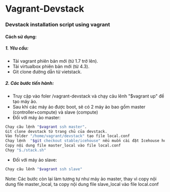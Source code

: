 Vagrant-Devstack
======================

### Devstack installation script using vagrant
#### Cách sử dụng:
##### 1. Yêu cầu:
- Tải vagrant phiên bản mới (từ 1.7 trở lên).
- Tải virtualbox phiên bản mới (từ 4.3).
- Git clone đường dẫn từ vietstack.

##### 2. Các bước tiến hành:
- Truy cập vào foler /vagrant-devstack và chạy câu lênh "$vagrant up" để tạo máy ảo.
- Sau khi các máy ảo được boot, sẽ có 2 máy ảo bao gồm master (controller+compute) và slave (compute)
- Đối với máy ảo master:
```sh
Chạy câu lệnh "$vagrant ssh master".
Git clone devstack từ trang chủ của devstack.
Vào folder "/home/vagrant/devstack" tạo file local.conf
Chạy lệnh  "$git checkout stable/icehouse" nếu muốn cài đặt Icehouse hoặc stable/juno nếu muốn dùng Juno.
Copy nội dung file master_local vào file local.conf
Chạy "$./stack.sh" 
```
- Đối với máy ảo slave:
```sh
Chạy câu lênh "$vagrant ssh slave"
```
Note: Các bước còn lại làm tương tự như máy ảo master, thay vì copy nội dung file master_local, ta copy nội dung 
file slave_local vào file local.conf
